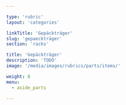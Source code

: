 ```yaml
---

type: 'rubric'
layout: 'categories'

linkTitle: 'Gepäckträger'
slug: 'gepaeckträger'
section: 'racks'

title: 'Gepäckträger' 
description: 'TODO'
image: '/media/images/rubrics/parts/items/'

weight: 8
menu:
  - aside_parts

---
```

